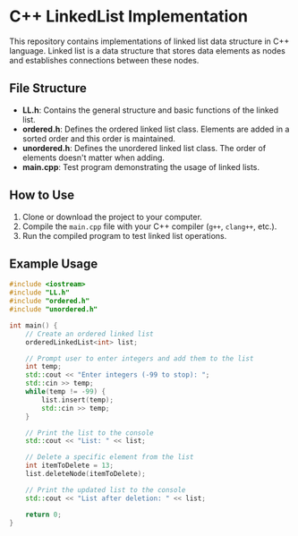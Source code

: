 # C++ LinkedList Implementation

This repository contains implementations of linked list data structure in C++ language. Linked list is a data structure that stores data elements as nodes and establishes connections between these nodes.

## File Structure

- **LL.h**: Contains the general structure and basic functions of the linked list.
- **ordered.h**: Defines the ordered linked list class. Elements are added in a sorted order and this order is maintained.
- **unordered.h**: Defines the unordered linked list class. The order of elements doesn't matter when adding.
- **main.cpp**: Test program demonstrating the usage of linked lists.

## How to Use

1. Clone or download the project to your computer.
2. Compile the `main.cpp` file with your C++ compiler (`g++`, `clang++`, etc.).
3. Run the compiled program to test linked list operations.

## Example Usage

```cpp
#include <iostream>
#include "LL.h"
#include "ordered.h"
#include "unordered.h"

int main() {
    // Create an ordered linked list
    orderedLinkedList<int> list;

    // Prompt user to enter integers and add them to the list
    int temp;
    std::cout << "Enter integers (-99 to stop): ";
    std::cin >> temp;
    while(temp != -99) {
        list.insert(temp);
        std::cin >> temp;
    }

    // Print the list to the console
    std::cout << "List: " << list;

    // Delete a specific element from the list
    int itemToDelete = 13;
    list.deleteNode(itemToDelete);

    // Print the updated list to the console
    std::cout << "List after deletion: " << list;

    return 0;
}
